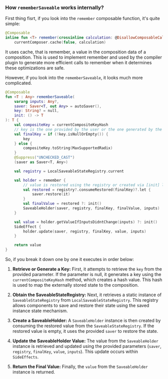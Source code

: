 ### How `rememberSaveable` works internally?

First thing fisrt, if you look into the `remember` composable function, it's quite simple:

```kotlin
@Composable
inline fun <T> remember(crossinline calculation: @DisallowComposableCalls () -> T): T =
    currentComposer.cache(false, calculation)
```

It uses cache, that is remember, a value in the composition data of a composition. This is used to implement remember and used by the compiler plugin to generate more efficient calls to remember when it determines these optimizations are safe.

However, if you look into the `rememberSaveable`, it looks much more complicated.

```kotlin
@Composable
fun <T : Any> rememberSaveable(
    vararg inputs: Any?,
    saver: Saver<T, out Any> = autoSaver(),
    key: String? = null,
    init: () -> T
): T {
    val compositeKey = currentCompositeKeyHash
    // key is the one provided by the user or the one generated by the compose runtime
    val finalKey = if (!key.isNullOrEmpty()) {
        key
    } else {
        compositeKey.toString(MaxSupportedRadix)
    }
    @Suppress("UNCHECKED_CAST")
    (saver as Saver<T, Any>)

    val registry = LocalSaveableStateRegistry.current

    val holder = remember {
        // value is restored using the registry or created via [init] lambda
        val restored = registry?.consumeRestored(finalKey)?.let {
            saver.restore(it)
        }
        val finalValue = restored ?: init()
        SaveableHolder(saver, registry, finalKey, finalValue, inputs)
    }

    val value = holder.getValueIfInputsDidntChange(inputs) ?: init()
    SideEffect {
        holder.update(saver, registry, finalKey, value, inputs)
    }

    return value
}
```

So, if you break it down one by one it executes in order below:

1. **Retrieve or Generate a Key:** First, it attempts to retrieve the `key` from the provided parameter. If the parameter is null, it generates a key using the `currentCompositeKeyHash` method, which creates a hash value. This hash is used to map the externally stored state to the composition.

2. **Obtain the SaveableStateRegistry:** Next, it retrieves a static instance of `SaveableStateRegistry` from `LocalSaveableStateRegistry`. This registry allows components to save and restore their state using the saved instance state mechanism.

3. **Create a SaveableHolder:** A `SaveableHolder` instance is then created by consuming the restored value from the `SaveableStateRegistry`. If the restored value is empty, it uses the provided `saver` to restore the state.

4. **Update the SaveableHolder Value:** The value from the `SaveableHolder` instance is retrieved and updated using the provided parameters (`saver`, `registry`, `finalKey`, `value`, `inputs`). This update occurs within `SideEffects`.

5. **Return the Final Value:** Finally, the `value` from the `SaveableHolder` instance is returned.